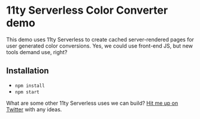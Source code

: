 # 11ty Serverless Color Converter demo

This demo uses 11ty Serverless to create cached server-rendered pages for user generated color conversions. Yes, we could use front-end JS, but new tools demand use, right?

## Installation

* `npm install`
* `npm start`

What are some other 11ty Serverless uses we can build? [Hit me up on Twitter](https://twitter.com/brob) with any ideas.